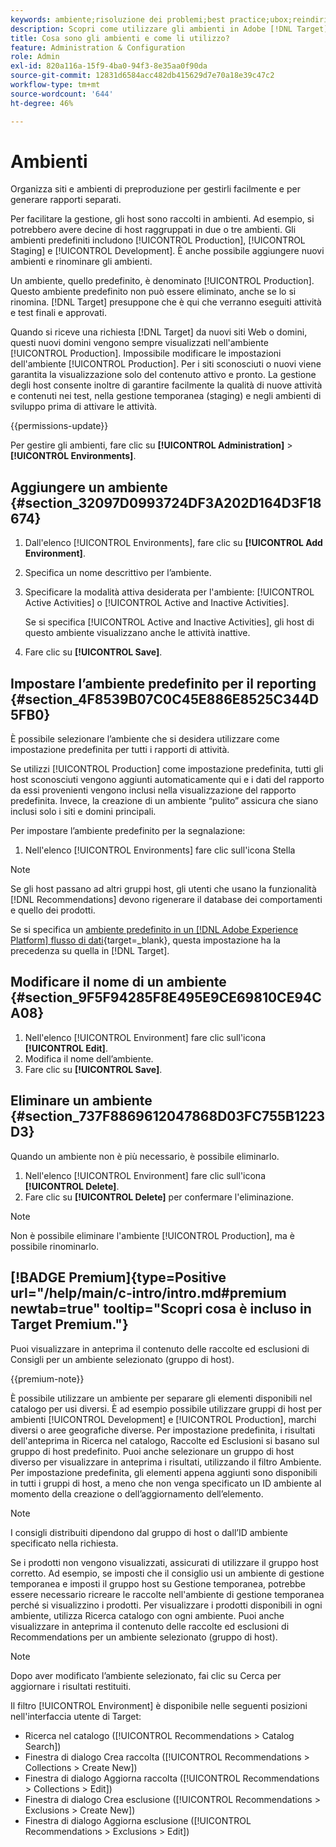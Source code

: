 ```yaml
---
keywords: ambiente;risoluzione dei problemi;best practice;ubox;reindirizzamenti;reindirizzamento;whitelist;blacklist;inserisco nell'elenco Bloccati di;inserisco nell'elenco Consentiti di
description: Scopri come utilizzare gli ambienti in Adobe [!DNL Target] per organizzare i siti e gli ambienti di pre-produzione per semplificare la gestione e creare rapporti separati.
title: Cosa sono gli ambienti e come li utilizzo?
feature: Administration & Configuration
role: Admin
exl-id: 820a116a-15f9-4ba0-94f3-8e35aa0f90da
source-git-commit: 12831d6584acc482db415629d7e70a18e39c47c2
workflow-type: tm+mt
source-wordcount: '644'
ht-degree: 46%

---
```


# Ambienti

Organizza siti e ambienti di preproduzione per gestirli facilmente e per generare rapporti separati.

Per facilitare la gestione, gli host sono raccolti in ambienti. Ad esempio, si potrebbero avere decine di host raggruppati in due o tre ambienti. Gli ambienti predefiniti includono [!UICONTROL Production], [!UICONTROL Staging] e [!UICONTROL Development]. È anche possibile aggiungere nuovi ambienti e rinominare gli ambienti.

Un ambiente, quello predefinito, è denominato [!UICONTROL Production]. Questo ambiente predefinito non può essere eliminato, anche se lo si rinomina. [!DNL Target] presuppone che è qui che verranno eseguiti attività e test finali e approvati.

Quando si riceve una richiesta [!DNL Target] da nuovi siti Web o domini, questi nuovi domini vengono sempre visualizzati nell&#39;ambiente [!UICONTROL Production]. Impossibile modificare le impostazioni dell&#39;ambiente [!UICONTROL Production]. Per i siti sconosciuti o nuovi viene garantita la visualizzazione solo del contenuto attivo e pronto. La gestione degli host consente inoltre di garantire facilmente la qualità di nuove attività e contenuti nei test, nella gestione temporanea (staging) e negli ambienti di sviluppo prima di attivare le attività.

{{permissions-update}}

Per gestire gli ambienti, fare clic su **[!UICONTROL Administration]** > **[!UICONTROL Environments]**.

## Aggiungere un ambiente {#section_32097D0993724DF3A202D164D3F18674}

1. Dall&#39;elenco [!UICONTROL Environments], fare clic su **[!UICONTROL Add Environment]**.
1. Specifica un nome descrittivo per l’ambiente.
1. Specificare la modalità attiva desiderata per l&#39;ambiente: [!UICONTROL Active Activities] o [!UICONTROL Active and Inactive Activities].

   Se si specifica [!UICONTROL Active and Inactive Activities], gli host di questo ambiente visualizzano anche le attività inattive.

1. Fare clic su **[!UICONTROL Save]**.

## Impostare l’ambiente predefinito per il reporting {#section_4F8539B07C0C45E886E8525C344D5FB0}

È possibile selezionare l’ambiente che si desidera utilizzare come impostazione predefinita per tutti i rapporti di attività.

Se utilizzi [!UICONTROL Production] come impostazione predefinita, tutti gli host sconosciuti vengono aggiunti automaticamente qui e i dati del rapporto da essi provenienti vengono inclusi nella visualizzazione del rapporto predefinita. Invece, la creazione di un ambiente “pulito” assicura che siano inclusi solo i siti e domini principali.

Per impostare l’ambiente predefinito per la segnalazione:

1. Nell&#39;elenco [!UICONTROL Environments] fare clic sull&#39;icona Stella

>[!NOTE]
>
>Se gli host passano ad altri gruppi host, gli utenti che usano la funzionalità [!DNL Recommendations] devono rigenerare il database dei comportamenti e quello dei prodotti.
>
>Se si specifica un [ambiente predefinito in un [!DNL Adobe Experience Platform] flusso di dati](https://experienceleague.adobe.com/docs/experience-platform/datastreams/configure.html?lang=it#target){target=_blank}, questa impostazione ha la precedenza su quella in [!DNL Target].

## Modificare il nome di un ambiente {#section_9F5F94285F8E495E9CE69810CE94CA08}

1. Nell&#39;elenco [!UICONTROL Environment] fare clic sull&#39;icona **[!UICONTROL Edit]**.
1. Modifica il nome dell’ambiente.
1. Fare clic su **[!UICONTROL Save]**.

## Eliminare un ambiente {#section_737F8869612047868D03FC755B1223D3}

Quando un ambiente non è più necessario, è possibile eliminarlo.

1. Nell&#39;elenco [!UICONTROL Environment] fare clic sull&#39;icona **[!UICONTROL Delete]**.
1. Fare clic su **[!UICONTROL Delete]** per confermare l&#39;eliminazione.

>[!NOTE]
>
>Non è possibile eliminare l&#39;ambiente [!UICONTROL Production], ma è possibile rinominarlo.

## [!BADGE Premium]{type=Positive url="/help/main/c-intro/intro.md#premium newtab=true" tooltip="Scopri cosa è incluso in Target Premium."}

Puoi visualizzare in anteprima il contenuto delle raccolte ed esclusioni di Consigli per un ambiente selezionato (gruppo di host).

{{premium-note}}

È possibile utilizzare un ambiente per separare gli elementi disponibili nel catalogo per usi diversi. È ad esempio possibile utilizzare gruppi di host per ambienti [!UICONTROL Development] e [!UICONTROL Production], marchi diversi o aree geografiche diverse. Per impostazione predefinita, i risultati dell&#39;anteprima in Ricerca nel catalogo, Raccolte ed Esclusioni si basano sul gruppo di host predefinito. Puoi anche selezionare un gruppo di host diverso per visualizzare in anteprima i risultati, utilizzando il filtro Ambiente. Per impostazione predefinita, gli elementi appena aggiunti sono disponibili in tutti i gruppi di host, a meno che non venga specificato un ID ambiente al momento della creazione o dell’aggiornamento dell’elemento.

>[!NOTE]
>
>I consigli distribuiti dipendono dal gruppo di host o dall’ID ambiente specificato nella richiesta.


Se i prodotti non vengono visualizzati, assicurati di utilizzare il gruppo host corretto. Ad esempio, se imposti che il consiglio usi un ambiente di gestione temporanea e imposti il gruppo host su Gestione temporanea, potrebbe essere necessario ricreare le raccolte nell&#39;ambiente di gestione temporanea perché si visualizzino i prodotti. Per visualizzare i prodotti disponibili in ogni ambiente, utilizza Ricerca catalogo con ogni ambiente. Puoi anche visualizzare in anteprima il contenuto delle raccolte ed esclusioni di Recommendations per un ambiente selezionato (gruppo di host).

>[!NOTE]
>Dopo aver modificato l’ambiente selezionato, fai clic su Cerca per aggiornare i risultati restituiti.

Il filtro [!UICONTROL Environment] è disponibile nelle seguenti posizioni nell&#39;interfaccia utente di Target:

* Ricerca nel catalogo ([!UICONTROL Recommendations > Catalog Search])
* Finestra di dialogo Crea raccolta ([!UICONTROL Recommendations > Collections > Create New])
* Finestra di dialogo Aggiorna raccolta ([!UICONTROL Recommendations > Collections > Edit])
* Finestra di dialogo Crea esclusione ([!UICONTROL Recommendations > Exclusions > Create New])
* Finestra di dialogo Aggiorna esclusione ([!UICONTROL Recommendations > Exclusions > Edit])
